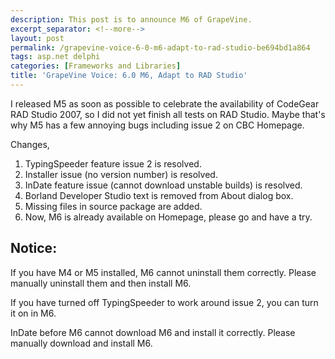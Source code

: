 ```yaml
---
description: This post is to announce M6 of GrapeVine.
excerpt_separator: <!--more-->
layout: post
permalink: /grapevine-voice-6-0-m6-adapt-to-rad-studio-be694bd1a864
tags: asp.net delphi
categories: [Frameworks and Libraries]
title: 'GrapeVine Voice: 6.0 M6, Adapt to RAD Studio'
---
```

I released M5 as soon as possible to celebrate the availability of CodeGear RAD Studio 2007, so I did not yet finish all tests on RAD Studio. Maybe that's why M5 has a few annoying bugs including issue 2 on CBC Homepage.
<!--more-->

Changes,

1. TypingSpeeder feature issue 2 is resolved.
1. Installer issue (no version number) is resolved.
1. InDate feature issue (cannot download unstable builds) is resolved.
1. Borland Developer Studio text is removed from About dialog box.
1. Missing files in source package are added.
1. Now, M6 is already available on Homepage, please go and have a try.

## Notice:

If you have M4 or M5 installed, M6 cannot uninstall them correctly. Please manually uninstall them and then install M6.

If you have turned off TypingSpeeder to work around issue 2, you can turn it on in M6.

InDate before M6 cannot download M6 and install it correctly. Please manually download and install M6.
